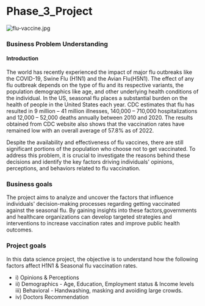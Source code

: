 # Phase_3_Project
![flu-vaccine.jpg](attachment:flu-vaccine.jpg)

### Business Problem Understanding
#### Introduction
The world has recently experienced the impact of major flu outbreaks like the COVID-19, Swine Flu (H1N1) and the Avian Flu(H5N1). The effect of any flu outbreak depends on the type of flu and its respective variants, the population demographics like age, and other underlying health conditions of the individual. In the US, seasonal flu places a substantial burden on the health of people in the United States each year. CDC estimates that flu has resulted in 9 million – 41 million illnesses, 140,000 – 710,000 hospitalizations and 12,000 – 52,000 deaths annually between 2010 and 2020. The results obtained from CDC website also shows that the vaccination rates have remained low with an overall average of 57.8% as of 2022.

Despite the availability and effectiveness of flu vaccines, there are still significant portions of the population who choose not to get vaccinated. To address this problem, it is crucial to investigate the reasons behind these decisions and identify the key factors driving individuals' opinions, perceptions, and behaviors related to flu vaccination.

### Business goals
The project aims to analyze and uncover the factors that influence individuals' decision-making processes regarding getting vaccinated against the seasonal flu. By gaining insights into these factors,governments and healthcare organizations can develop targeted strategies and interventions to increase vaccination rates and improve public health outcomes.

### Project goals
In this data science project, the objective is to understand how the following factors affect H1N1 & Seasonal flu vaccination rates.
* i) Opinions & Perceptions
* ii) Demographics - Age, Education, Employment status & Income levels iii) Behavioral - Handwashing, masking and avoiding large crowds.
* iv) Doctors Recommendation